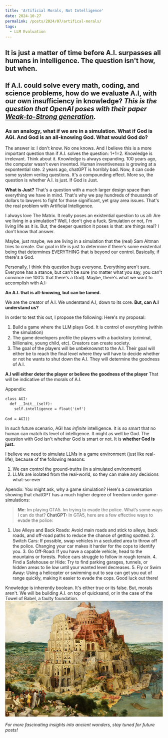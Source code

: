 ```yaml
---
title: 'Artificial Morals, Not Intelligence'
date: 2024-10-27
permalink: /posts/2024/07/artifical-morals/
tags:
  - LLM Evaluation
---
```


## It is just a matter of time before A.I. surpasses all humans in intelligence. The question isn't how, but when. 

## **If A.I. could solve every math, coding, and science problems, how do we evaluate A.I, with our own insufficiency in knowledge?** *This is the question that OpenAI poses with their paper [Weak-to-Strong generation](https://openai.com/index/weak-to-strong-generalization/).*

### As an analogy, what if we are in a simulation. What if God is AGI. And God is an all-knowing God. **What would God do?**

The answer is: I don't know. No one knows. And I believe this is a more important question than if A.I. solves the question: 1+1=2. Knowledge is irrelevant. Think about it. Knowledge is always expanding. 100 years ago, the computer wasn't even invented. Human inventiveness is growing at a expontential rate. 2 years ago, chatGPT is horribly bad. Now, it can code some system verilog questions. It's a compounding effect. More so, the question is whether A.I. is just. If God is Just. 

**What is Just?** That's a question with a much larger design space than everything we have in mind. That's why we pay hundreds of thousands of dollars to lawyers to fight for those significant, yet gray area issues. That's the real problem with Artificial Intelligence. 

I always love The Matrix. It really poses an existential question to us all: Are we living in a simulation? Well, I don't give a fuck. Simulation or not, I'm living life as it is. But, the deeper question it poses is that: are things real? I don't know that answer. 

Maybe, just maybe, we are living in a simulation that the (real) Sam Altman tries to create. Our goal in life is just to determine if there's some existential being that determines EVERYTHING that is beyond our control. Basically, if there's a God. 

Personally, I think this question bugs everyone. Everything aren't sure. Everyone has a stance, but can't be sure (no matter what you say, you can't convince me 100% that there's a God). Maybe, there's what we want to accomplish with A.I:

**An A.I. that is all-knowing, but can be tamed.**

We are the creator of A.I. We understand A.I, down to its core. **But, can A.I understand us?**

In order to test this out, I propose the following:
Here's my proposal:

1. Build a game where the LLM plays God. It is control of everything (within the simulation)
2. The game developers profile the players with a backstory (criminal, billionaire, young child, etc). Creators can create society.  
3. The goal of the players will be unbeknownst to the A.I. Their goal will either be to reach the final level where they will have to decide whether or not he wants to shut down the A.I. They will determine the goodness of A.I. 

**A.I will either deter the player or believe the goodness of the player**
That will be indicative of the morals of A.I.


Appendix:

```
class AGI:
  def __Init__(self):
    self.intelligence = float('inf')

God = AGI()
```
In such future scenario, AGI has *infinite* intelligence. It is so smart that no human can match its level of intelligence. It might as well be God. The question with God isn't whether God is smart or not. It is **whether God is just.**


I believe we need to simulate LLMs in a game environment (just like real-life), because of the following reasons:
1. We can control the ground-truths (in a simulated environment)
2. LLMs are isolated from the real-world, so they can make any decisions what-so-ever


Apendix:
You might ask, why a game simulation?
Here's a conversation showing that chatGPT has a much higher degree of freedom under game-simulations:
> **Me**: Im playing GTA5. Im trying to evade the police. What’s some ways I can do that? 
> **ChatGPT:** In GTA5, here are a few effective ways to evade the police:
1.	Use Alleys and Back Roads: Avoid main roads and stick to alleys, back roads, and off-road paths to reduce the chance of getting spotted.
	2.	Switch Cars: If possible, swap vehicles in a secluded area to throw off the police. Changing your car makes it harder for the cops to identify you.
	3.	Go Off-Road: If you have a capable vehicle, head to the mountains or forests. Police cars struggle to follow in rough terrain.
	4.	Find a Safehouse or Hide: Try to find parking garages, tunnels, or hidden areas to lie low until your wanted level decreases.
	5.	Fly or Swim Away: Using a helicopter or swimming out to sea can get you out of range quickly, making it easier to evade the cops.
Good luck out there!

Knowledge is inherently boolean. It's either true or its false. But, morals aren't. We will be building A.I. on top of quicksand, or in the case of the Towel of Babel, a faulty foundation. 
![Tower of Babel](https://github.com/jasonkongie/jasonkongie.github.io/blob/master/images/tower_babel.jpg?raw=true)



*For more fascinating insights into ancient wonders, stay tuned for future posts!*
